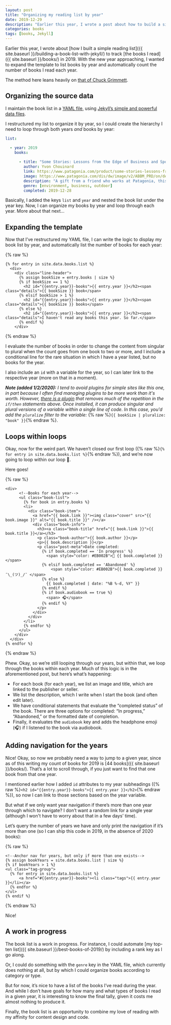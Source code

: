 ```yaml
---
layout: post
title: "Organizing my reading list by year"
date: 2019-12-29
description: "Earlier this year, I wrote a post about how to build a simple book list in Jekyll. In this post, I share how to expand the build to organize posts by year and automatically count the number of books for each year."
categories: books
tags: [books, Jekyll]
---
```


Earlier this year, I wrote about [how I built a simple reading list]({{ site.baseurl }}/building-a-book-list-with-jekyll/) to track [the books I read]({{ site.baseurl }}/books/) in 2019. With the new year approaching, I wanted to expand the template to list books by year and automatically count the number of books I read each year. 

The method here leans heavily on [that of Chuck Grimmett](http://www.cagrimmett.com/development/2019/09/07/reading-list.html).

## Organizing the source data

I maintain the book list in a [YAML file](https://github.com/rentry/rentry.github.io/blob/master/_data/books.yml), using [Jekyll’s simple and powerful data files](https://jekyllrb.com/docs/datafiles/).

I restructured my list to organize it by year, so I could create the hierarchy I need to loop through both years _and_ books by year:

```yaml
list:

  - year: 2019
    books:
      
      - title: "Some Stories: Lessons from the Edge of Business and Sport"
        author: Yvon Chouinard
        link: https://www.patagonia.com/product/some-stories-lessons-from-the-edge-of-business-and-sport-by-yvon-chouinard-hardcover-book-published-by-patagonia/BK805.html
        image: https://www.patagonia.com/dis/dw/image/v2/ABBM_PRD/on/demandware.static/-/Sites-patagonia-master/default/dw6cc96b9a/images/hi-res/BK805_000.jpg?sw=750&sh=750&sm=fit&sfrm=png
        description: "A gift from a friend who works at Patagonia, this hardcover book came autographed by Yvon Chouinard. I've rarely been more excited about a gift. My enthusiasm about the signature was quickly accompanied by adoration of the stories. In an early story, he writes, “All winter I forged gear. For the rest of the year, I continued to lead a counter-culture life on the fringes of society—living on fifty cents a day on a diet of oatmeal, potatoes, and canned cat food; camping all summer in an old incinerator in the abandoned CCC (Civilian Conservation Corps) camp in the Tetons of Wyoming.”"
        genre: [environment, business, outdoor]
        completed: 2019-12-28
```

Basically, I added the keys `list` and `year` and nested the book list under the year key. Now, I can organize my books by year and loop through each year. More about that next...

## Expanding the template

Now that I’ve restructured my YAML file, I can write the logic to display my book list by year, and automatically list the number of books for each year:

{% raw %}
```liquid
{% for entry in site.data.books.list %}
  <div>
    <div class="line-header">
      {% assign bookSize = entry.books | size %}
      {% if bookSize == 1 %}
        <h2 id="{{entry.year}}-books">{{ entry.year }}</h2><span class="details">{{ bookSize }} book</span>
      {% elsif bookSize > 1 %}
        <h2 id="{{entry.year}}-books">{{ entry.year }}</h2><span class="details">{{ bookSize }} books</span>
      {% else %}
        <h2 id="{{entry.year}}-books">{{ entry.year }}</h2><span class="details">I haven't read any books this year. So far.</span>
      {% endif %}
    </div>
```
{% endraw %}

I evaluate the number of books in order to change the content from singular to plural when the count goes from one book to two or more, and I include a conditional line for the rare situation in which I have a year listed, but no books for the year.

I also include an `id` with a variable for the year, so I can later link to the respective year (more on that in a moment).

_**Note (added 1/2/2020):** I tend to avoid plugins for simple sites like this one, in part because I often find managing plugins to be more work than it's worth. However, [there is a plugin](https://github.com/bdesham/pluralize) that removes much of the repetition in the `if/then` statements above. Once installed, it can produce singular and plural versions of a variable within a single line of code. In this case, you'd add the `pluralize` filter to the variable:_ {% raw %}`{{ bookSize | pluralize: "book" }}`{% endraw %}.

## Loops within loops

Okay, now for the weird part. We haven’t closed our first loop ({% raw %}`{% for entry in site.data.books.list %}`{% endraw %}), and we’re now going to loop within our loop 🤯.

Here goes!

{% raw %}
```liquid
<div>
      <!--Books for each year-->
      <ul class="book-list">
        {% for book in entry.books %}
        <li>
          <div class="book-item">
            <a href="{{ book.link }}"><img class="cover" src="{{ book.image }}" alt="{{ book.title }}" /></a>
            <div class="book-info">
              <h3><a class="book-title" href="{{ book.link }}">{{ book.title }}</a></h3>
              <p class="book-author">{{ book.author }}</p>
              <p>{{ book.description }}</p>
              <p class="post-meta">Date completed:      
                {% if book.completed == 'In progress' %}
                  <span style="color: #EB002B">📖 {{ book.completed }}</span>
                {% elsif book.completed == 'Abandoned' %}
                    <span style="color: #EB002B">{{ book.completed }} ¯\_(ツ)_/¯ </span>
                {% else %}
                  {{ book.completed | date: "%B %-d, %Y" }}
                {% endif %}
                {% if book.audiobook == true %} 
                  <span> 🎧</span>
                {% endif %} 
              </p>
            </div>
          </div> 
        </li>
        {% endfor %}
      </ul>
    </div>
  </div>
{% endfor %}
```
{% endraw %}

Phew. Okay, so we’re still looping through our years, but within that, we loop through the books within each year. Much of this logic is in the aforementioned post, but here’s what’s happening:

- For each book (for each year), we list an image and title, which are linked to the publisher or seller.
- We list the description, which I write when I start the book (and often edit later).
- We have conditional statements that evaluate the “completed status” of the book. There are three options for completed: “In progress,” “Abandoned,” or the formatted date of completion.
- Finally, it evaluates the `audiobook` key and adds the headphone emoji (🎧) if I listened to the book via audiobook.

## Adding navigation for the years

Nice! Okay, so now we probably need a way to jump to a given year, since as of this writing my count of books for 2019 is [44 books]({{ site.baseurl }}/books/). That’s a lot to scroll through, if you just want to find that one book from that one year.

I mentioned earlier how I added `id` attributes to my year subheadings ({% raw %}`<h2 id="{{entry.year}}-books">{{ entry.year }}</h2>`{% endraw %}), so now I can link to those sections based on the year variable.

But what if we only want year navigation if there’s more than one year through which to navigate? I don’t want a random link for a single year (although I won't have to worry about that in a few days’ time).

Let’s query the number of years we have and only print the navigation if it’s more than one (so I can ship this code in 2019, in the absence of 2020 books):

{% raw %}
```liquid
<!--Anchor nav for years, but only if more than one exists-->
{% assign bookYears = site.data.books.list | size %}
{% if bookYears > 1 %}
<ul class="tag-group">
  {% for entry in site.data.books.list %}
      <a href="#{{entry.year}}-books"><li class="tags">{{ entry.year }}</li></a>
  {% endfor %}  
</ul>
{% endif %}
```
{% endraw %}

Nice!

## A work in progress

The book list is a work in progress. For instance, I could automate [my top-ten list]({{ site.baseurl }}/best-books-of-2019/) by including a rank key as I go along.

Or, I could do something with the `genre` key in the YAML file, which currently does nothing at all, but by which I could organize books according to category or type.

But for now, it’s nice to have a list of the books I’ve read during the year. And while I don’t have goals for how many and what types of books I read in a given year, it is interesting to know the final tally, given it costs me almost nothing to produce it.

Finally, the book list is an opportunity to combine my love of reading with my affinity for content design and code.
